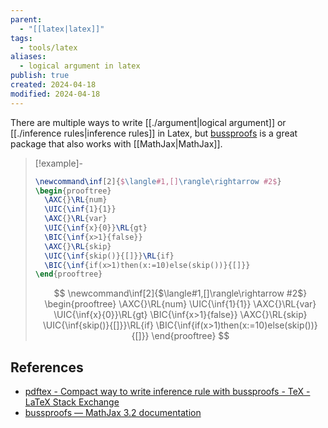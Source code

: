 ```yaml
---
parent:
  - "[[latex|latex]]"
tags:
  - tools/latex
aliases:
  - logical argument in latex
publish: true
created: 2024-04-18
modified: 2024-04-18
---
```

There are multiple ways to write [[./argument|logical argument]] or [[./inference rules|inference rules]] in Latex, but [bussproofs](https://ctan.org/pkg/bussproofs) is a great package that also works with [[MathJax|MathJax]].

> [!example]-
> ```latex
> \newcommand\inf[2]{$\langle#1,[]\rangle\rightarrow #2$}
> \begin{prooftree}
>   \AXC{}\RL{num}
>   \UIC{\inf{1}{1}}
>   \AXC{}\RL{var}
>   \UIC{\inf{x}{0}}\RL{gt}
>   \BIC{\inf{x>1}{false}}
>   \AXC{}\RL{skip}
>   \UIC{\inf{skip()}{[]}}\RL{if}
>   \BIC{\inf{if(x>1)then(x:=10)else(skip())}{[]}}
> \end{prooftree}
> ```
>
> $$
> \newcommand\inf[2]{$\langle#1,[]\rangle\rightarrow #2$}
> \begin{prooftree}
>   \AXC{}\RL{num}
>   \UIC{\inf{1}{1}}
>   \AXC{}\RL{var}
>   \UIC{\inf{x}{0}}\RL{gt}
>   \BIC{\inf{x>1}{false}}
>   \AXC{}\RL{skip}
>   \UIC{\inf{skip()}{[]}}\RL{if}
>   \BIC{\inf{if(x>1)then(x:=10)else(skip())}{[]}}
> \end{prooftree}
> $$

## References
- [pdftex - Compact way to write inference rule with bussproofs - TeX - LaTeX Stack Exchange](https://tex.stackexchange.com/questions/600824/compact-way-to-write-inference-rule-with-bussproofs)
- [bussproofs — MathJax 3.2 documentation](https://docs.mathjax.org/en/latest/input/tex/extensions/bussproofs.html)
